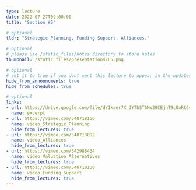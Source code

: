 ```yaml
---
type: lecture
date: 2022-07-27T09:00:00
title: "Section #5"

# optional
tldr: "Strategic Planning, Funding Support, Alliances."

# optional
# please use /static_files/notes directory to store notes
thumbnail: /static_files/presentations/L5.png

# optional
# set it to true if you dont want this lecture to appear in the updates section
hide_from_announcments: true
hide_from_schedules: true

# optional
links:
- url: https://drive.google.com/file/d/1kaer7X_JYTbST6Mo20CEjhT9c8wRt647/view?usp=sharing
  name: excerpt
- url: https://vimeo.com/540718156
  name: video_Strategic_Planning
  hide_from_lectures: true
- url: https://vimeo.com/540718092
  name: video_Alliances
  hide_from_lectures: true
- url: https://vimeo.com/542988434
  name: video_Valuation_Alternatives
  hide_from_lectures: true
- url: https://vimeo.com/540718130
  name: video_Funding_Support
  hide_from_lectures: true
---
```

